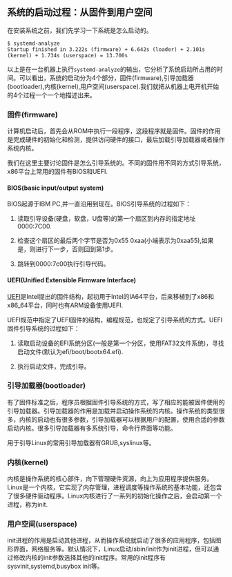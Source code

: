## 系统的启动过程：从固件到用户空间

在安装系统之前，我们先学习一下系统是怎么启动的。

```
$ systemd-analyze
Startup finished in 3.222s (firmware) + 6.642s (loader) + 2.101s (kernel) + 1.734s (userspace) = 13.700s
```

以上是在一台机器上执行`systemd-analyze`的输出，它分析了系统启动所占用的时间。可以看出，系统的启动分为4个部分，固件(firmware),引导加载器(bootloader),内核(kernel),用户空间(userspace).我们就把从机器上电开机开始的4个过程一个一个地描述出来。

### 固件(firmware)
计算机启动后，首先会从ROM中执行一段程序，这段程序就是固件。固件的作用是完成硬件的初始化和检测，提供访问硬件的接口，最后加载引导加载器或者操作系统内核。

我们在这里主要讨论固件是怎么引导系统的。不同的固件用不同的方式引导系统，x86平台上常用的固件有BIOS和UEFI.

#### BIOS(basic input/output system)
BIOS起源于IBM PC,并一直沿用到现在。BIOS引导系统的过程如下：

1. 读取引导设备(硬盘，软盘，U盘等)的第一个扇区到内存的指定地址0000:7C00.

2. 检查这个扇区的最后两个字节是否为0x55 0xaa(小端表示为0xaa55),如果是，则进行下一步，否则回到第1步。

3. 跳转到0000:7c00执行引导代码。

#### UEFI(Unified Extensible Firmware Interface)
[UEFI](http://www.uefi.org/)是Intel提出的固件结构，起初用于Intel的IA64平台，后来移植到了x86和x86_64平台，同时也有ARM设备使用UEFI.

UEFI规范中指定了UEFI固件的结构，编程规范，也规定了引导系统的方式。UEFI固件引导系统的过程如下：

1. 读取启动设备的EFI系统分区(一般是第一个分区，使用FAT32文件系统)，寻找启动文件(默认为efi/boot/bootx64.efi).

2. 执行启动文件，完成引导。


### 引导加载器(bootloader)
有了固件标准之后，程序员根据固件引导系统的方式，写了相应的能被固件使用的引导加载器。引导加载器的作用是加载并启动操作系统的内核。操作系统的类型很多，内核的启动也有很多参数，引导加载器可以根据用户的配置，使用合适的参数启动内核。很多引导加载器有多系统引导，命令行界面等功能。

用于引导Linux的常用引导加载器有GRUB,syslinux等。


### 内核(kernel)
内核是操作系统的核心部件，向下管理硬件资源，向上为应用程序提供服务。Linux是一个内核，它实现了内存管理，进程调度等操作系统的基本功能，还包含了很多硬件驱动程序。Linux内核进行了一系列的初始化操作之后，会启动第一个进程，称为init.


### 用户空间(userspace)
init进程的作用是启动其他进程，从而操作系统就启动了很多的应用程序，包括图形界面，网络服务等。默认情况下，Linux启动/sbin/init作为init进程，但可以通过修改内核的init参数选择其他的init程序。常用的init程序有sysvinit,systemd,busybox init等。
